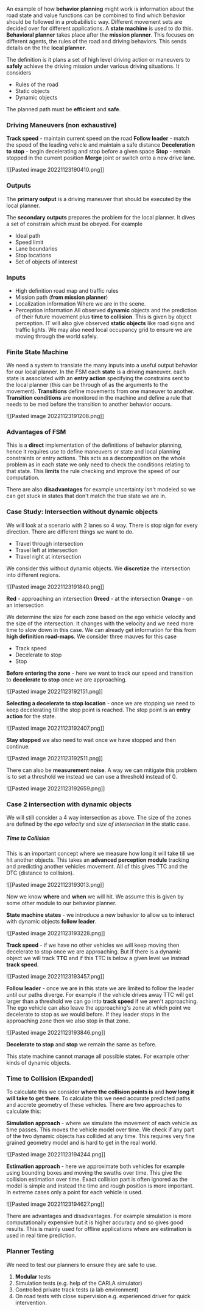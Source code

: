 An example of how **behavior planning** might work is information about the road state and value functions can be combined to find which behavior should be followed in a probabilistic way. Different movement sets are decided over for different applications. A **state machine** is used to do this. **Behavioral planner** takes place after the **mission planner**. This focuses on different agents, the rules of the road and driving behaviors.  This sends details on the the **local planner**.

The definition is it plans a set of high level driving action or maneuvers to **safely** achieve the driving mission under various driving situations. It considers

* Rules of the road
* Static objects
* Dynamic objects

The planned path must be **efficient** and **safe**.

### Driving Maneuvers (non exhaustive)
**Track speed** - maintain current speed on the road
**Follow leader** - match the speed of the leading vehicle and maintain a safe distance
**Deceleration to stop** - begin decelerating and stop before a given space
**Stop** - remain stopped in the current position
**Merge** joint or switch onto a new drive lane.

![[Pasted image 20221123190410.png]]

### Outputs
The **primary output** is a driving maneuver that should be executed by the local planner. 

The **secondary outputs** prepares the problem for the local planner. It dives a set of constrain which must be obeyed. For example

* Ideal path
* Speed limit
* Lane boundaries
* Stop locations
* Set of objects of interest

### Inputs

* High definition road map and traffic rules
* Mission path (**from mission planner**)
* Localization information
	Where we are in the scene.
* Perception information
	All observed **dynamic** objects and the prediction of their future movement plus **time to collision**.  This is given by object perception. IT will also give observed **static objects** like road signs and traffic lights. We may also need local occupancy grid to ensure we are moving through the world safely.

### Finite State Machine
We need a system to translate the many inputs into a useful output behavior for our local planner. In the FSM each **state** is a driving maneuver. each state is associated with an **entry action** specifying the constrains sent to the local planner (this can be through of as the arguments to the movement). **Transitions** define movements from one maneuver to another. **Transition conditions** are monitored in the machine and define a rule that needs to be med before the transition to another behavior occurs.

![[Pasted image 20221123191208.png]]

### Advantages of FSM
This is a **direct** implementation of the definitions of behavior planning, hence it requires use to define maneuvers or state and local planning constraints or entry actions. This acts as a decomposition on the whole problem as in each state we only need to check the conditions relating to that state. This **limits** the rule checking and improve the speed of our computation.

There are also **disadvantages** for example uncertainty isn't modeled so we can get stuck in states that don't match the true state we are in.

### Case Study: Intersection without dynamic objects
We will look at a scenario with 2 lanes so 4 way. There is stop sign for every direction. There are different things we want to do. 

* Travel through intersection
* Travel left at intersection
* Travel right at intersection

We consider this without dynamic objects. We **discretize** the intersection into different regions.

![[Pasted image 20221123191840.png]]

**Red** - approaching an intersection
**Greed** - at the intersection
**Orange** - on an intersection

We determine the size for each zone based on the ego vehicle velocity and the size of the intersection. It changes with the velocity and we need more time to slow down in this case. We can already get information for this from **high definition road-maps**. We consider three mauves for this case

* Track speed
* Decelerate to stop
* Stop

**Before entering the zone** - here we want to track our speed and transition to **decelerate to stop** once we are approaching.

![[Pasted image 20221123192151.png]]

**Selecting a decelerate to stop location** - once we are stopping we need to keep decelerating till the stop point is reached. The stop point is an **entry action** for the state.

![[Pasted image 20221123192407.png]]

**Stay stopped** we also need to wait once we have stopped and then continue.

![[Pasted image 20221123192511.png]]

There can also be **measurement noise**. A way we can mitigate this problem is to set a threshold we instead we can use a threshold instead of 0.

![[Pasted image 20221123192659.png]]

### Case 2 intersection with dynamic objects
We will still consider a 4 way intersection as above. The size of the zones are defined by the *ego velocity* and *size of intersection* in the static case. 

##### Time to Collision
This is an important concept where we measure how long it will take till we hit another objects. This takes an **advanced perception module** tracking and predicting another vehicles movement. All of this gives TTC and the DTC (distance to collision).

![[Pasted image 20221123193013.png]]

Now we know **where** and **when** we will hit. We assume this is given by some other module to our behavior planner.

**State machine states** - we introduce a new behavior to allow us to interact with dynamic objects **follow leader**.

![[Pasted image 20221123193228.png]]

**Track speed** - if we have no other vehicles we will keep moving then decelerate to stop once we are approaching. But if there is a dynamic object we will track **TTC** and if this TTC is below a given level we instead **track speed**.

![[Pasted image 20221123193457.png]]

**Follow leader** - once we are in this state we are limited to follow the leader until our paths diverge. For example if the vehicle drives away TTC will get larger than a threshold we can go into **track speed** if we aren't approaching. The ego vehicle can also leave the approaching's zone at which point we decelerate to stop as we would before. If they leader stops in the approaching zone then we also stop in that zone.

![[Pasted image 20221123193846.png]]

**Decelerate to stop** and **stop** we remain the same as before.

This state machine cannot manage all possible states. For example other kinds of dynamic objects.

### Time to Collision (Expanded)
To calculate this we consider **where the collision points is** and **how long it will take to get there**. To calculate this we need accurate predicted paths and accrete geometry of these vehicles. There are two approaches to calculate this:

**Simulation approach** - where we simulate the movement of each vehicle as time passes. This moves the vehicle model over time. We check if any part of the two dynamic objects has collided at any time. This requires very fine grained geometry model and is hard to get in the real world.

![[Pasted image 20221123194244.png]]

**Estimation approach** - here we approximate both vehicles for example using bounding boxes and moving the swaths over time. This give the collision estimation over time. Exact collision part is often ignored as the model is simple and instead the time and rough position is more important. In extreme cases only a point for each vehicle is used.

![[Pasted image 20221123194627.png]]

There are advantages and disadvantages. For example simulation is more computationally expensive but it is higher accuracy and so gives good results. This is mainly used for offline applications where are estimation is used in real time prediction.

### Planner Testing
We need to test our planners to ensure they are safe to use.
1. **Modular** tests
2. Simulation tests (e.g. help of the CARLA simulator)
3. Controlled private track tests (a lab environment)
4. On road tests with close supervision e.g. experienced driver for quick intervention.